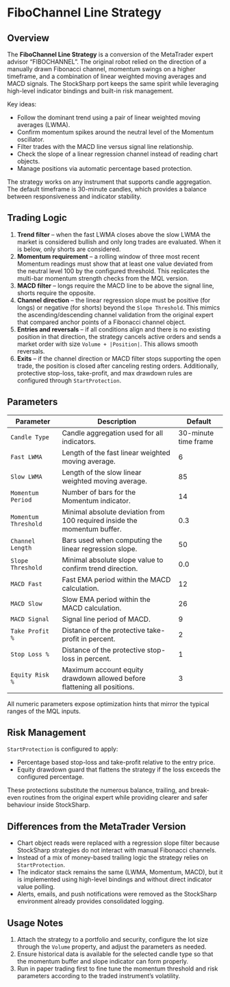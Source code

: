 # FiboChannel Line Strategy

## Overview
The **FiboChannel Line Strategy** is a conversion of the MetaTrader expert advisor “FIBOCHANNEL”.
The original robot relied on the direction of a manually drawn Fibonacci channel, momentum swings on a
higher timeframe, and a combination of linear weighted moving averages and MACD signals. The StockSharp
port keeps the same spirit while leveraging high-level indicator bindings and built-in risk management.

Key ideas:

- Follow the dominant trend using a pair of linear weighted moving averages (LWMA).
- Confirm momentum spikes around the neutral level of the Momentum oscillator.
- Filter trades with the MACD line versus signal line relationship.
- Check the slope of a linear regression channel instead of reading chart objects.
- Manage positions via automatic percentage based protection.

The strategy works on any instrument that supports candle aggregation. The default timeframe is 30-minute
candles, which provides a balance between responsiveness and indicator stability.

## Trading Logic
1. **Trend filter** – when the fast LWMA closes above the slow LWMA the market is considered bullish and
   only long trades are evaluated. When it is below, only shorts are considered.
2. **Momentum requirement** – a rolling window of three most recent Momentum readings must show that at
   least one value deviated from the neutral level 100 by the configured threshold. This replicates the
   multi-bar momentum strength checks from the MQL version.
3. **MACD filter** – longs require the MACD line to be above the signal line, shorts require the opposite.
4. **Channel direction** – the linear regression slope must be positive (for longs) or negative (for shorts)
   beyond the `Slope Threshold`. This mimics the ascending/descending channel validation from the original
   expert that compared anchor points of a Fibonacci channel object.
5. **Entries and reversals** – if all conditions align and there is no existing position in that direction,
   the strategy cancels active orders and sends a market order with size `Volume + |Position|`. This allows
   smooth reversals.
6. **Exits** – if the channel direction or MACD filter stops supporting the open trade, the position is
   closed after canceling resting orders. Additionally, protective stop-loss, take-profit, and max drawdown
   rules are configured through `StartProtection`.

## Parameters
| Parameter | Description | Default |
|-----------|-------------|---------|
| `Candle Type` | Candle aggregation used for all indicators. | 30-minute time frame |
| `Fast LWMA` | Length of the fast linear weighted moving average. | 6 |
| `Slow LWMA` | Length of the slow linear weighted moving average. | 85 |
| `Momentum Period` | Number of bars for the Momentum indicator. | 14 |
| `Momentum Threshold` | Minimal absolute deviation from 100 required inside the momentum buffer. | 0.3 |
| `Channel Length` | Bars used when computing the linear regression slope. | 50 |
| `Slope Threshold` | Minimal absolute slope value to confirm trend direction. | 0.0 |
| `MACD Fast` | Fast EMA period within the MACD calculation. | 12 |
| `MACD Slow` | Slow EMA period within the MACD calculation. | 26 |
| `MACD Signal` | Signal line period of MACD. | 9 |
| `Take Profit %` | Distance of the protective take-profit in percent. | 2 |
| `Stop Loss %` | Distance of the protective stop-loss in percent. | 1 |
| `Equity Risk %` | Maximum account equity drawdown allowed before flattening all positions. | 3 |

All numeric parameters expose optimization hints that mirror the typical ranges of the MQL inputs.

## Risk Management
`StartProtection` is configured to apply:

- Percentage based stop-loss and take-profit relative to the entry price.
- Equity drawdown guard that flattens the strategy if the loss exceeds the configured percentage.

These protections substitute the numerous balance, trailing, and break-even routines from the original
expert while providing clearer and safer behaviour inside StockSharp.

## Differences from the MetaTrader Version
- Chart object reads were replaced with a regression slope filter because StockSharp strategies do not
  interact with manual Fibonacci channels.
- Instead of a mix of money-based trailing logic the strategy relies on `StartProtection`.
- The indicator stack remains the same (LWMA, Momentum, MACD), but it is implemented using high-level
  bindings and without direct indicator value polling.
- Alerts, emails, and push notifications were removed as the StockSharp environment already provides
  consolidated logging.

## Usage Notes
1. Attach the strategy to a portfolio and security, configure the lot size through the `Volume` property,
   and adjust the parameters as needed.
2. Ensure historical data is available for the selected candle type so that the momentum buffer and slope
   indicator can form properly.
3. Run in paper trading first to fine tune the momentum threshold and risk parameters according to the
   traded instrument’s volatility.
